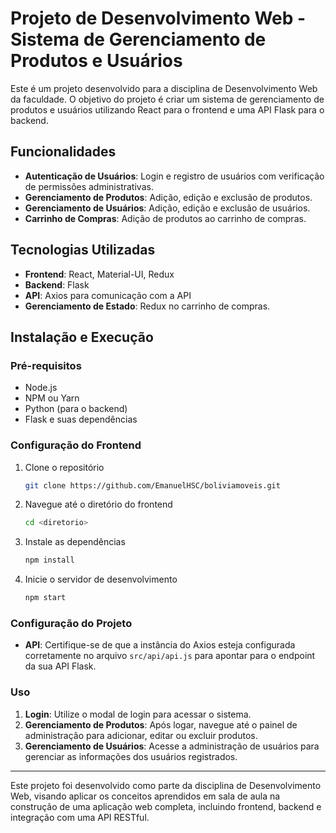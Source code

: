 
# Projeto de Desenvolvimento Web - Sistema de Gerenciamento de Produtos e Usuários

Este é um projeto desenvolvido para a disciplina de Desenvolvimento Web da faculdade. O objetivo do projeto é criar um sistema de gerenciamento de produtos e usuários utilizando React para o frontend e uma API Flask para o backend. 

## Funcionalidades

- **Autenticação de Usuários**: Login e registro de usuários com verificação de permissões administrativas.
- **Gerenciamento de Produtos**: Adição, edição e exclusão de produtos.
- **Gerenciamento de Usuários**: Adição, edição e exclusão de usuários.
- **Carrinho de Compras**: Adição de produtos ao carrinho de compras.

## Tecnologias Utilizadas

- **Frontend**: React, Material-UI, Redux
- **Backend**: Flask
- **API**: Axios para comunicação com a API
- **Gerenciamento de Estado**: Redux no carrinho de compras.

## Instalação e Execução

### Pré-requisitos

- Node.js
- NPM ou Yarn
- Python (para o backend)
- Flask e suas dependências

### Configuração do Frontend

1. Clone o repositório
   ```bash
   git clone https://github.com/EmanuelHSC/boliviamoveis.git
   ```
2. Navegue até o diretório do frontend
   ```bash
   cd <diretorio>
   ```
3. Instale as dependências
   ```bash
   npm install
   ```
4. Inicie o servidor de desenvolvimento
   ```bash
   npm start
   ```

### Configuração do Projeto

- **API**: Certifique-se de que a instância do Axios esteja configurada corretamente no arquivo `src/api/api.js` para apontar para o endpoint da sua API Flask.

### Uso

1. **Login**: Utilize o modal de login para acessar o sistema.
2. **Gerenciamento de Produtos**: Após logar, navegue até o painel de administração para adicionar, editar ou excluir produtos.
3. **Gerenciamento de Usuários**: Acesse a administração de usuários para gerenciar as informações dos usuários registrados.

---

Este projeto foi desenvolvido como parte da disciplina de Desenvolvimento Web, visando aplicar os conceitos aprendidos em sala de aula na construção de uma aplicação web completa, incluindo frontend, backend e integração com uma API RESTful.
